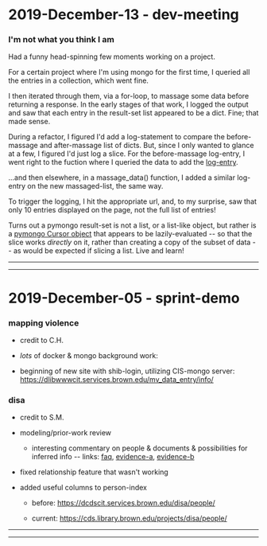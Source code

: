 2019-December-13 - dev-meeting
==============================

### I'm not what you think I am

Had a funny head-spinning few moments working on a project.

For a certain project where I'm using mongo for the first time, I queried all the entries in a collection, which went fine.

I then iterated through them, via a for-loop, to massage some data before returning a response. In the early stages of that work, I logged the output and saw that each entry in the result-set list appeared to be a dict. Fine; that made sense.

During a refactor, I figured I'd add a log-statement to compare the before-massage and after-massage list of dicts. But, since I only wanted to glance at a few, I figured I'd just log a slice. For the before-massage log-entry, I went right to the fuction where I queried the data to add the [log-entry](https://github.com/birkin/mp_vl_project/blob/c7d3eb4a8e557ed6128df30126b7169c651fb310/mp_vl_app/lib/mongo_access.py#L39).

...and then elsewhere, in a massage_data() function, I added a similar log-entry on the new massaged-list, the same way.

To trigger the logging, I hit the appropriate url, and, to my surprise, saw that only 10 entries displayed on the page, not the full list of entries!

Turns out a pymongo result-set is not a list, or a list-like object, but rather is a [pymongo Cursor object](https://api.mongodb.com/python/current/api/pymongo/cursor.html) that appears to be lazily-evaluated -- so that the slice works _directly_ on it, rather than creating a copy of the subset of data -- as would be expected if slicing a list. Live and learn!


---

---


2019-December-05 - sprint-demo
==============================

### mapping violence

- credit to C.H.

- _lots_ of docker & mongo background work:

- beginning of new site with shib-login, utilizing CIS-mongo server: <https://dlibwwwcit.services.brown.edu/mv_data_entry/info/>


### disa

- credit to S.M.

- modeling/prior-work review

    - interesting commentary on people & documents & possibilities for inferred info -- links: [faq](https://www.centurial.net/faq), [evidence-a](https://www.centurial.net/blog/2019/2/15/evidence-based-genealogy-part-1-what-is-evidence), [evidence-b](https://www.centurial.net/blog/2019/3/10/evidence-based-genealogy-part-2-types-of-evidence)

- fixed relationship feature that wasn't working

- added useful columns to person-index

    - before: <https://dcdscit.services.brown.edu/disa/people/>

    - current: <https://cds.library.brown.edu/projects/disa/people/>


---

---
